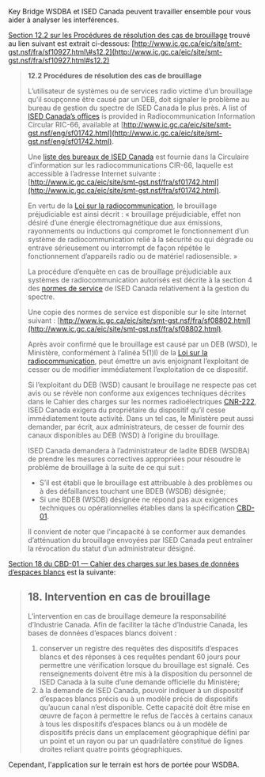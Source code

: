 Key Bridge WSDBA et ISED Canada peuvent travailler ensemble pour vous aider à analyser les interférences.


[Section 12.2 sur les Procédures de résolution des cas de brouillage](http://www.ic.gc.ca/eic/site/smt-gst.nsf/fra/sf10927.html#s12.2) trouvé au lien suivant est extrait ci-dessous:  [http://www.ic.gc.ca/eic/site/smt-gst.nsf/fra/sf10927.html\#s12.2](http://www.ic.gc.ca/eic/site/smt-gst.nsf/fra/sf10927.html#s12.2)

> **12.2 Procédures de résolution des cas de brouillage**
>
> L’utilisateur de systèmes ou de services radio victime d’un brouillage qu’il soupçonne être causé par un DEB, doit signaler le problème au bureau de gestion du spectre de ISED Canada le plus près. A list of [ISED Canada’s offices](http://www.ic.gc.ca/eic/site/smt-gst.nsf/eng/sf01742.html) is provided in Radiocommunication Information Circular RIC-66, available at [http://www.ic.gc.ca/eic/site/smt-gst.nsf/eng/sf01742.html](http://www.ic.gc.ca/eic/site/smt-gst.nsf/eng/sf01742.html).
> 
> Une [liste des bureaux de ISED Canada](http://www.ic.gc.ca/eic/site/smt-gst.nsf/fra/sf01742.html) est fournie dans la Circulaire d’information sur les radiocommunications CIR-66, laquelle est accessible à l’adresse Internet suivante : [http://www.ic.gc.ca/eic/site/smt-gst.nsf/fra/sf01742.html](http://www.ic.gc.ca/eic/site/smt-gst.nsf/fra/sf01742.html).
>
> En vertu de la [Loi sur la radiocommunication](http://laws.justice.gc.ca/fra/lois/R-2/TexteComplet.html), le brouillage préjudiciable est ainsi décrit : « brouillage préjudiciable, effet non désiré d’une énergie électromagnétique due aux émissions, rayonnements ou inductions qui compromet le fonctionnement d’un système de radiocommunication relié à la sécurité ou qui dégrade ou entrave sérieusement ou interrompt de façon répétée le fonctionnement d’appareils radio ou de matériel radiosensible. »
>
>La procédure d’enquête en cas de brouillage préjudiciable aux systèmes de radiocommunication autorisés est décrite à la section 4 des [normes de service](http://www.ic.gc.ca/eic/site/smt-gst.nsf/fra/sf08802.html#sec4) de ISED Canada relativement à la gestion du spectre.
>
>Une copie des normes de service est disponible sur le site Internet suivant : [http://www.ic.gc.ca/eic/site/smt-gst.nsf/fra/sf08802.html](http://www.ic.gc.ca/eic/site/smt-gst.nsf/fra/sf08802.html).
>
>Après avoir confirmé que le brouillage est causé par un DEB (WSD), le Ministère, conformément à l’alinéa 5(1)l) de la [Loi sur la radiocommunication](http://laws.justice.gc.ca/fra/lois/R-2/TexteComplet.html), peut émettre un avis enjoignant l’exploitant de cesser ou de modifier immédiatement l’exploitation de ce dispositif.
>
>Si l’exploitant du DEB (WSD) causant le brouillage ne respecte pas cet avis ou se révèle non conforme aux exigences techniques décrites dans le Cahier des charges sur les normes radioélectriques [CNR-222](http://www.ic.gc.ca/eic/site/smt-gst.nsf/fra/sf10930.html), ISED Canada exigera du propriétaire du dispositif qu’il cesse immédiatement toute activité. Dans un tel cas, le Ministère peut aussi demander, par écrit, aux administrateurs, de cesser de fournir des canaux disponibles au DEB (WSD) à l’origine du brouillage.
>
>ISED Canada demandera à l’administrateur de ladite BDEB (WSDBA) de prendre les mesures correctives appropriées pour résoudre le problème de brouillage à la suite de ce qui suit :
>
> * S’il est établi que le brouillage est attribuable à des problèmes ou à des défaillances touchant une BDEB (WSDB) désignée;
> * Si une BDEB (WSDB) désignée ne répond pas aux exigences techniques ou opérationnelles établies dans la spécification [CBD-01](http://www.ic.gc.ca/eic/site/smt-gst.nsf/fra/sf10928.html).
>
>Il convient de noter que l’incapacité à se conformer aux demandes d’atténuation du brouillage envoyées par ISED Canada peut entraîner la révocation du statut d’un administrateur désigné. 
>

[Section 18 du CBD-01 — Cahier des charges sur les bases de données d’espaces blancs](http://www.ic.gc.ca/eic/site/smt-gst.nsf/fra/sf10928.html#s18) est la suivante:

> ## 18. Intervention en cas de brouillage
>
> L’intervention en cas de brouillage demeure la responsabilité d’Industrie Canada. Afin de faciliter la tâche d’Industrie Canada, les bases de données d’espaces blancs doivent :
>
> 1. conserver un registre des requêtes des dispositifs d’espaces blancs et des réponses à ces requêtes pendant 60 jours pour permettre une vérification lorsque du brouillage est signalé. Ces renseignements doivent être mis à la disposition du personnel de ISED Canada à la suite d’une demande officielle du Ministère;
> 2. à la demande de ISED Canada, pouvoir indiquer à un dispositif d’espaces blancs précis ou à un modèle précis de dispositifs qu’aucun canal n’est disponible. Cette capacité doit être mise en œuvre de façon à permettre le refus de l’accès à certains canaux à tous les dispositifs d’espaces blancs ou à un modèle de dispositifs précis dans un emplacement géographique défini par un point et un rayon ou par un quadrilatère constitué de lignes droites reliant quatre points géographiques.

Cependant, l'application sur le terrain est hors de portée pour WSDBA.

